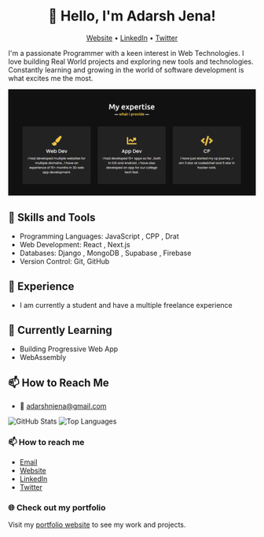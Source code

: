 <h1 align="center">👋 Hello, I'm Adarsh Jena!</h1>
<p align="center">
  <a href="https://adarshjena.in">Website</a> •
  <a href="https://www.linkedin.com/in/adarshnjena/">LinkedIn</a> •
  <a href="[Your Twitter URL]">Twitter</a>
</p>

<!-- Add a short introduction about yourself -->
I'm a passionate Programmer with a keen interest in Web Technologies. I love building Real World projects and exploring new tools and technologies. Constantly learning and growing in the world of software development is what excites me the most.

<!-- Add a catchy banner or an image showcasing your work or interests -->
![Banner](banner.png)

## 🚀 Skills and Tools

<!-- List the technologies, tools, and programming languages you're experienced with -->
- Programming Languages: JavaScript , CPP , Drat
- Web Development: React , Next.js
- Databases: Django , MongoDB , Supabase , Firebase
- Version Control: Git, GitHub

## 💼 Experience

<!-- Add your work experience, internships, or notable projects -->
- I am currently a student and have a multiple freelance experience 

## 🌱 Currently Learning

<!-- Mention the technologies or concepts you're currently learning -->
- Building Progressive Web App
- WebAssembly

## 📫 How to Reach Me

<!-- Add your contact information such as email address -->
- 📧 adarshnjena@gmail.com

<!-- Add badges for your GitHub stats, top programming languages, etc. -->
![GitHub Stats](https://github-readme-stats.vercel.app/api?username=adarshnjena&show_icons=true&theme=dark)
![Top Languages](https://github-readme-stats.vercel.app/api/top-langs/?username=adarshnjena&layout=compact&theme=dark)

<!-- Add a footer with credits or acknowledgments if needed -->
### 📫 How to reach me

<!-- Add your contact information or social media links -->
- [Email](mailto:adarshnjena@gmail.com)
- [Website](https://adarshjena.in)
- [LinkedIn](https://www.linkedin.com/in/adarshnjena/)
- [Twitter](https://twitter.com/yourusername)

### 🌐 Check out my portfolio

<!-- Add a link to your portfolio or showcase projects -->
Visit my [portfolio website](https://adarshjena.in) to see my work and projects.

<!-- Add any additional sections or customize the content based on your preferences -->

<!-- Add a footer with relevant badges or acknowledgments -->
<!-- For example: -->
<!-- ![Your Badge](https://img.shields.io/badge/-Badge%20Name-BadgeColor)
 -->
